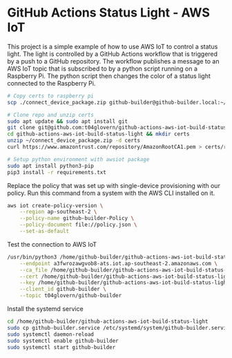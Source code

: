 # GitHub Actions Status Light - AWS IoT

This project is a simple example of how to use AWS IoT to control a status light. The light is controlled by a GitHub Actions workflow that is triggered by a push to a GitHub repository. The workflow publishes a message to an AWS IoT topic that is subscribed to by a python script running on a Raspberry Pi. The python script then changes the color of a status light connected to the Raspberry Pi.

```bash
# Copy certs to raspberry pi
scp ./connect_device_package.zip github-builder@github-builder.local:~/connect_device_package.zip

# Clone repo and unzip certs
sudo apt update && sudo apt install git
git clone git@github.com:t04glovern/github-actions-aws-iot-build-status-light.git
cd github-actions-aws-iot-build-status-light && mkdir certs
unzip ~/connect_device_package.zip -d certs
curl https://www.amazontrust.com/repository/AmazonRootCA1.pem > certs/root-CA.crt

# Setup python environment with awsiot package
sudo apt install python3-pip
pip3 install -r requirements.txt
```

Replace the policy that was set up with single-device provisioning with our policy. Run this command from a system with the AWS CLI installed on it.

```bash
aws iot create-policy-version \
    --region ap-southeast-2 \
    --policy-name github-builder-Policy \
    --policy-document file://policy.json \
    --set-as-default
```

Test the connection to AWS IoT

```bash
/usr/bin/python3 /home/github-builder/github-actions-aws-iot-build-status-light/main.py \
    --endpoint a3fwrozawgvob8-ats.iot.ap-southeast-2.amazonaws.com \
    --ca_file /home/github-builder/github-actions-aws-iot-build-status-light/certs/root-CA.crt \
    --cert /home/github-builder/github-actions-aws-iot-build-status-light/certs/github-builder.cert.pem \
    --key /home/github-builder/github-actions-aws-iot-build-status-light/certs/github-builder.private.key \
    --client_id github-builder \
    --topic t04glovern/github-builder
```

Install the systemd service

```bash
cd /home/github-builder/github-actions-aws-iot-build-status-light
sudo cp github-builder.service /etc/systemd/system/github-builder.service
sudo systemctl daemon-reload
sudo systemctl enable github-builder
sudo systemctl start github-builder
```
